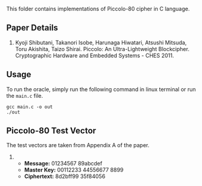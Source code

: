 This folder contains implementations of Piccolo-80 cipher in C language.

## Paper Details
1. Kyoji Shibutani, Takanori Isobe, Harunaga Hiwatari, Atsushi Mitsuda, Toru Akishita, Taizo Shirai.
Piccolo: An Ultra-Lightweight Blockcipher.
Cryptographic Hardware and Embedded Systems - CHES 2011. 

## Usage
To run the oracle, simply run the following command in linux terminal or run the `main.c` file.
````
gcc main.c -o out
./out
````

## Piccolo-80 Test Vector
The test vectors are taken from Appendix A of the paper.

1.  - **Message:** 01234567 89abcdef
    - **Master Key:** 00112233 44556677 8899
    - **Ciphertext:** 8d2bff99 35f84056
